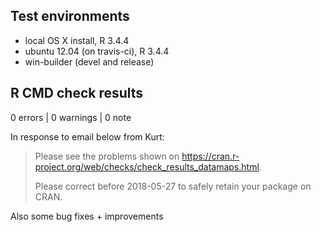 ## Test environments
* local OS X install, R 3.4.4
* ubuntu 12.04 (on travis-ci), R 3.4.4
* win-builder (devel and release)

## R CMD check results

0 errors | 0 warnings | 0 note

In response to email below from Kurt:

> Please see the problems shown on
> https://cran.r-project.org/web/checks/check_results_datamaps.html.
>
> Please correct before 2018-05-27 to safely retain your package on CRAN.

Also some bug fixes + improvements
